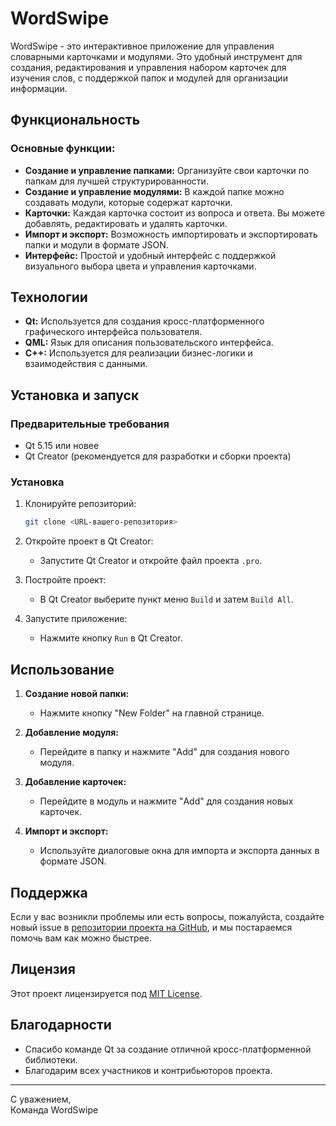 # WordSwipe

WordSwipe - это интерактивное приложение для управления словарными карточками и модулями. Это удобный инструмент для создания, редактирования и управления набором карточек для изучения слов, с поддержкой папок и модулей для организации информации.

## Функциональность

### Основные функции:
- **Создание и управление папками:** Организуйте свои карточки по папкам для лучшей структурированности.
- **Создание и управление модулями:** В каждой папке можно создавать модули, которые содержат карточки.
- **Карточки:** Каждая карточка состоит из вопроса и ответа. Вы можете добавлять, редактировать и удалять карточки.
- **Импорт и экспорт:** Возможность импортировать и экспортировать папки и модули в формате JSON.
- **Интерфейс:** Простой и удобный интерфейс с поддержкой визуального выбора цвета и управления карточками.

## Технологии

- **Qt:** Используется для создания кросс-платформенного графического интерфейса пользователя.
- **QML:** Язык для описания пользовательского интерфейса.
- **C++:** Используется для реализации бизнес-логики и взаимодействия с данными.

## Установка и запуск

### Предварительные требования

- Qt 5.15 или новее
- Qt Creator (рекомендуется для разработки и сборки проекта)

### Установка

1. Клонируйте репозиторий:
    ```sh
    git clone <URL-вашего-репозитория>
    ```

2. Откройте проект в Qt Creator:
    - Запустите Qt Creator и откройте файл проекта `.pro`.

3. Постройте проект:
    - В Qt Creator выберите пункт меню `Build` и затем `Build All`.

4. Запустите приложение:
    - Нажмите кнопку `Run` в Qt Creator.

## Использование

1. **Создание новой папки:**
    - Нажмите кнопку "New Folder" на главной странице.

2. **Добавление модуля:**
    - Перейдите в папку и нажмите "Add" для создания нового модуля.

3. **Добавление карточек:**
    - Перейдите в модуль и нажмите "Add" для создания новых карточек.

4. **Импорт и экспорт:**
    - Используйте диалоговые окна для импорта и экспорта данных в формате JSON.

## Поддержка

Если у вас возникли проблемы или есть вопросы, пожалуйста, создайте новый issue в [репозитории проекта на GitHub](<URL-репозитория>), и мы постараемся помочь вам как можно быстрее.

## Лицензия

Этот проект лицензируется под [MIT License](LICENSE).

## Благодарности

- Спасибо команде Qt за создание отличной кросс-платформенной библиотеки.
- Благодарим всех участников и контрибьюторов проекта.

---

С уважением,  
Команда WordSwipe
